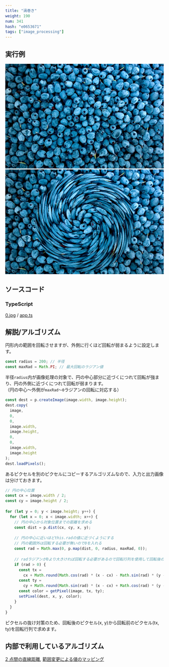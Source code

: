 ```yaml
---
title: "渦巻き"
weight: 190
num: 341
hash: "e0653671"
tags: ["image_processing"]
---
```


## 実行例

![](./static/images/e0653671/0.jpg)
![](./static/images/e0653671/1.png)

## ソースコード

### TypeScript

[0.jpg](./static/code/e0653671/0.jpg) / [app.ts](./static/code/e0653671/app.ts)

## 解説/アルゴリズム

円形内の範囲を回転させますが、外側に行くほど回転が弱まるように設定します。

```typescript
const radius = 200; // 半径
const maxRad = Math.PI; // 最大回転のラジアン値
```

半径`radius`内が画像処理の対象で、円の中心部分に近づくにつれて回転が強まり、円の外側に近づくにつれて回転が弱まります。  
（円の中心～外側が`maxRad～0`ラジアンの回転に対応する）

```typescript
const dest = p.createImage(image.width, image.height);
dest.copy(
  image,
  0,
  0,
  image.width,
  image.height,
  0,
  0,
  image.width,
  image.height
);
dest.loadPixels();
```

あるピクセルを別のピクセルにコピーするアルゴリズムなので、入力と出力画像は分けておきます。

```typescript
// 円の中心位置
const cx = image.width / 2;
const cy = image.height / 2;

for (let y = 0; y < image.height; y++) {
  for (let x = 0; x < image.width; x++) {
    // 円の中心から対象位置までの距離を求める
    const dist = p.dist(cx, cy, x, y);

    // 円の中心に近いほどthis.radの値に近づくようにする
    // 円の範囲外は回転する必要が無いので0を入れる
    const rad = Math.max(0, p.map(dist, 0, radius, maxRad, 0));

    // radラジアンが0より大きければ回転する必要があるので回転行列を使用して回転後の位置を求める
    if (rad > 0) {
      const tx =
        cx + Math.round(Math.cos(rad) * (x - cx) - Math.sin(rad) * (y - cy));
      const ty =
        cy + Math.round(Math.sin(rad) * (x - cx) + Math.cos(rad) * (y - cy));
      const color = getPixel(image, tx, ty);
      setPixel(dest, x, y, color);
    }
  }
}
```

ピクセルの抜け対策のため、回転後のピクセル(x, y)から回転前のピクセル(tx, ty)を回転行列で求めます。

## 内部で利用しているアルゴリズム

[2 点間の直線距離](/b98d6da4/), [範囲変更による値のマッピング](/2e71b23a/)
